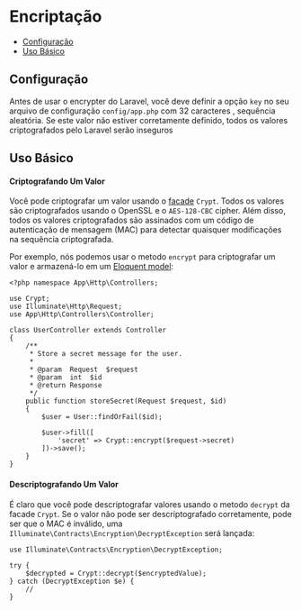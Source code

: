 # Encriptação

- [Configuração](#configuration)
- [Uso Básico](#basic-usage)

<a name="configuration"></a>
## Configuração

Antes de usar o encrypter do Laravel, você deve definir a opção `key` no seu arquivo de configuração `config/app.php` com 32 caracteres , sequência aleatória. Se este valor não estiver corretamente definido, todos os valores criptografados pelo Laravel serão inseguros

<a name="basic-usage"></a>
## Uso Básico

#### Criptografando Um Valor

Você pode criptografar um valor usando o [facade](/docs/{{version}}/facades) `Crypt`. Todos os valores são criptografados usando o OpenSSL e o `AES-128-CBC` cipher. Além disso, todos os valores criptografados são assinados com um código de autenticação de mensagem (MAC) para detectar quaisquer modificações na sequência criptografada.

Por exemplo, nós podemos usar o metodo `encrypt` para criptografar um valor e armazená-lo em um [Eloquent model](/docs/{{version}}/eloquent):

	<?php namespace App\Http\Controllers;

	use Crypt;
	use Illuminate\Http\Request;
	use App\Http\Controllers\Controller;

	class UserController extends Controller
	{
		/**
		 * Store a secret message for the user.
		 *
		 * @param  Request  $request
		 * @param  int  $id
		 * @return Response
		 */
		public function storeSecret(Request $request, $id)
		{
			$user = User::findOrFail($id);

			$user->fill([
				'secret' => Crypt::encrypt($request->secret)
			])->save();
		}
	}

#### Descriptografando Um Valor

É claro que você pode descriptografar valores usando o metodo `decrypt` da facade `Crypt`. Se o valor não pode ser descriptografado corretamente, pode ser que o MAC é inválido, uma `Illuminate\Contracts\Encryption\DecryptException` será lançada:

	use Illuminate\Contracts\Encryption\DecryptException;

	try {
		$decrypted = Crypt::decrypt($encryptedValue);
	} catch (DecryptException $e) {
		//
	}
